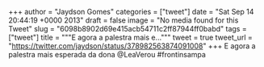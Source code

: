 
+++
author = "Jaydson Gomes"
categories = ["tweet"]
date = "Sat Sep 14 20:44:19 +0000 2013"
draft = false
image = "No media found for this Tweet"
slug = "6098b8902d69e415acb54711c2ff87944ff0babd"
tags = ["tweet"]
title = """E agora a palestra mais e..."""
tweet = true
tweet_url = "https://twitter.com/jaydson/status/378982563874091008"
+++
E agora a palestra mais esperada da dona @LeaVerou #frontinsampa
